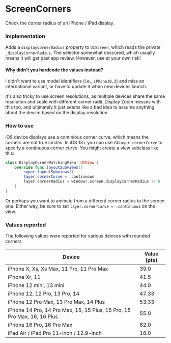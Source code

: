 # ScreenCorners

Check the corner radius of an iPhone / iPad display.

### Implementation

Adds a `displayCornerRadius` property to `UIScreen`, which reads the private `_displayCornerRadius`. The selector somewhat obscured, which usually means it will get past app review. However, use at your own risk!

#### Why didn't you hardcode the values instead?

I didn't want to use model identifiers (i.e., `iPhone10,2`) and miss an international variant, or have to update it when new devices launch. 

It's also tricky to use screen resolutions, as multiple devices share the same resolution and scale with different corner radii. Display Zoom messes with this too, and ultimately it just seems like a bad idea to assume anything about the device based on the display resolution.

### How to use

iOS device displays use a continious corner curve, which means the corners are not true circles. In iOS 13+ you can use `CALayer.cornerCurve` to specify a continuous corner curve. You might create a view subclass like this:

```swift
class DisplayCornerMatchingView: UIView {
    override func layoutSubviews()
        super.layoutSubviews()
        layer.cornerCurve = .continuous
        layer.cornerRadius = window?.screen.displayCornerRadius ?? 0
    }
}
```

Or perhaps you want to animate from a different corner radius to the screen one. Either way, be sure to set `layer.cornerCurve = .continuous` on the view. 

### Values reported

The following values were reported for various devices with rounded corners:

| Device | Value (pts) |
|--|--|
| iPhone X, Xs, Xs Max, 11 Pro, 11 Pro Max | 39.0 |
| iPhone Xr, 11 | 41.5 |
| iPhone 12 mini, 13 mini | 44.0 |
| iPhone 12, 12 Pro, 13 Pro, 14 | 47.33 |
| iPhone 12 Pro Max, 13 Pro Max, 14 Plus | 53.33 |
| iPhone 14 Pro, 14 Pro Max, 15, 15 Plus, 15 Pro, 15 Pro Max, 16, 16 Plus | 55.0 |
| iPhone 16 Pro, 16 Pro Max | 62.0 |
| iPad Air / iPad Pro 11-inch / 12.9-inch | 18.0 |
